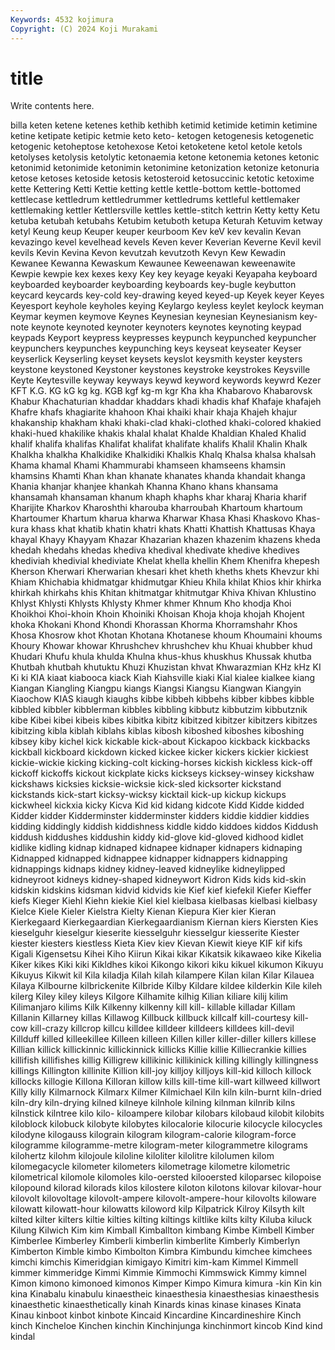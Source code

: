 ```yaml
---
Keywords: 4532 kojimura
Copyright: (C) 2024 Koji Murakami
---
```


# title

Write contents here.



billa keten ketene ketenes kethib kethibh ketimid ketimide ketimin ketimine
ketine ketipate ketipic ketmie keto keto- ketogen ketogenesis ketogenetic ketogenic
ketoheptose ketohexose Ketoi ketoketene ketol ketole ketols ketolyses ketolysis ketolytic
ketonaemia ketone ketonemia ketones ketonic ketonimid ketonimide ketonimin ketonimine ketonization
ketonize ketonuria ketose ketoses ketoside ketosis ketosteroid ketosuccinic ketotic ketoxime
kette Kettering Ketti Kettie ketting kettle kettle-bottom kettle-bottomed kettlecase kettledrum
kettledrummer kettledrums kettleful kettlemaker kettlemaking kettler Kettlersville kettles kettle-stitch kettrin
Ketty ketty Ketu ketuba ketubah ketubahs Ketubim ketuboth ketupa Keturah
Ketuvim ketway ketyl Keung keup Keuper keuper keurboom Kev keV
kev kevalin Kevan kevazingo kevel kevelhead kevels Keven kever Keverian
Keverne Kevil kevil kevils Kevin Kevina Kevon kevutzah kevutzoth Kevyn
Kew Kewadin Kewanee Kewanna Kewaskum Kewaunee Keweenawan keweenawite Kewpie kewpie
kex kexes kexy Key key keyage keyaki Keyapaha keyboard keyboarded
keyboarder keyboarding keyboards key-bugle keybutton keycard keycards key-cold key-drawing keyed
keyed-up Keyek keyer Keyes Keyesport keyhole keyholes keying Keylargo keyless
keylet keylock keyman Keymar keymen keymove Keynes Keynesian keynesian Keynesianism
key-note keynote keynoted keynoter keynoters keynotes keynoting keypad keypads Keyport
keypress keypresses keypunch keypunched keypuncher keypunchers keypunches keypunching keys keyseat
keyseater Keyser keyserlick Keyserling keyset keysets keyslot keysmith keyster keysters
keystone keystoned Keystoner keystones keystroke keystrokes Keysville Keyte Keytesville keyway
keyways keywd keyword keywords keywrd Kezer KFT K.G. KG kG
kg kg. KGB kgf kg-m kgr Kha kha Khabarovo Khabarovsk
Khabur Khachaturian khaddar khaddars khadi khadis khaf Khafaje khafajeh Khafre
khafs khagiarite khahoon Khai khaiki khair khaja Khajeh khajur khakanship
khakham khaki khaki-clad khaki-clothed khaki-colored khakied khaki-hued khakilike khakis khalal
khalat Khalde Khaldian Khaled Khalid khalif khalifa khalifas Khalifat khalifat
khalifate khalifs Khalil Khalin Khalk Khalkha khalkha Khalkidike Khalkidiki Khalkis
Khalq Khalsa khalsa khalsah Khama khamal Khami Khammurabi khamseen khamseens
khamsin khamsins Khamti Khan khan khanate khanates khanda khandait khanga
Khania khanjar khanjee khankah Khanna Khano khans khansama khansamah khansaman
khanum khaph khaphs khar kharaj Kharia kharif Kharijite Kharkov Kharoshthi
kharouba kharroubah Khartoum khartoum Khartoumer Khartum kharua kharwa Kharwar Khasa
Khasi Khaskovo Khas-kura khass khat khatib khatin khatri khats Khatti
Khattish Khattusas Khaya khayal Khayy Khayyam Khazar Khazarian khazen khazenim
khazens kheda khedah khedahs khedas khediva khedival khedivate khedive khedives
khediviah khedivial khediviate Khelat khella khellin Khem Khenifra khepesh Kherson
Kherwari Kherwarian khesari khet kheth kheths khets Khevzur khi Khiam
Khichabia khidmatgar khidmutgar Khieu Khila khilat Khios khir khirka khirkah
khirkahs khis Khitan khitmatgar khitmutgar Khiva Khivan Khlustino Khlyst Khlysti
Khlysts Khlysty Khmer khmer Khnum Kho khodja Khoi Khoikhoi Khoi-khoin
Khoin Khoiniki Khoisan Khoja khoja khojah Khojent khoka Khokani Khond
Khondi Khorassan Khorma Khorramshahr Khos Khosa Khosrow khot Khotan Khotana
Khotanese khoum Khoumaini khoums Khoury Khowar khowar Khrushchev khrushchev khu
Khuai khubber khud Khudari Khufu khula khulda Khulna khus-khus khuskhus
Khussak khutba Khutbah khutbah khutuktu Khuzi Khuzistan khvat Khwarazmian KHz
kHz KI Ki ki KIA kiaat kiabooca kiack Kiah Kiahsville
kiaki Kial kialee kialkee kiang Kiangan Kiangling Kiangpu kiangs Kiangsi
Kiangsu Kiangwan Kiangyin Kiaochow KIAS kiaugh kiaughs kibbe kibbeh kibbehs
kibber kibbes kibble kibbled kibbler kibblerman kibbles kibbling kibbutz kibbutzim
kibbutznik kibe Kibei kibei kibeis kibes kibitka kibitz kibitzed kibitzer
kibitzers kibitzes kibitzing kibla kiblah kiblahs kiblas kibosh kiboshed kiboshes
kiboshing kibsey kiby kichel kick kickable kick-about Kickapoo kickback kickbacks
kickball kickboard kickdown kicked kickee kicker kickers kickier kickiest kickie-wickie
kicking kicking-colt kicking-horses kickish kickless kick-off kickoff kickoffs kickout kickplate
kicks kickseys kicksey-winsey kickshaw kickshaws kicksies kicksie-wicksie kick-sled kicksorter kickstand
kickstands kick-start kicksy-wicksy kicktail kick-up kickup kickups kickwheel kickxia kicky
Kicva Kid kid kidang kidcote Kidd Kidde kidded Kidder kidder
Kidderminster kidderminster kidders kiddie kiddier kiddies kidding kiddingly kiddish kiddishness
kiddle kiddo kiddoes kiddos Kiddush kiddush kiddushes kiddushin kiddy kid-glove
kid-gloved kidhood kidlet kidlike kidling kidnap kidnaped kidnapee kidnaper kidnapers
kidnaping Kidnapped kidnapped kidnappee kidnapper kidnappers kidnapping kidnappings kidnaps kidney
kidney-leaved kidneylike kidneylipped kidneyroot kidneys kidney-shaped kidneywort Kidron Kids kids
kid-skin kidskin kidskins kidsman kidvid kidvids kie Kief kief kiefekil
Kiefer Kieffer kiefs Kieger Kiehl Kiehn kiekie Kiel kiel kielbasa
kielbasas kielbasi kielbasy Kielce Kiele Kieler Kielstra Kielty Kienan Kiepura
Kier kier Kieran Kierkegaard Kierkegaardian Kierkegaardianism Kiernan kiers Kiersten Kies
kieselguhr kieselgur kieserite kiesselguhr kiesselgur kiesserite Kiester kiester kiesters kiestless
Kieta Kiev kiev Kievan Kiewit kieye KIF kif kifs Kigali
Kigensetsu Kihei Kiho Kiirun Kikai kikar Kikatsik kikawaeo kike Kikelia
Kiker kikes Kiki kiki Kikldhes kikoi Kikongo kikori kiku kikuel
kikumon Kikuyu Kikuyus Kikwit kil Kila kiladja Kilah kilah kilampere
Kilan kilan Kilar Kilauea Kilaya Kilbourne kilbrickenite Kilbride Kilby Kildare
kildee kilderkin Kile kileh kilerg Kiley kiley kileys Kilgore Kilhamite
kilhig Kilian kiliare kilij kilim Kilimanjaro kilims Kilk Kilkenny kilkenny
kill kill- killable killadar Killam Killanin Killarney killas Killawog Killbuck
killbuck killcalf kill-courtesy kill-cow kill-crazy killcrop killcu killdee killdeer killdeers
killdees kill-devil Killduff killed killeekillee Killeen killeen Killen killer killer-diller
killers killese Killian killick killickinnic killickinnick killicks Killie killie Killiecrankie
killies killifish killifishes killig Killigrew killikinic killikinick killing killingly killingness
killings Killington killinite Killion kill-joy killjoy killjoys kill-kid killoch killock
killocks killogie Killona Killoran killow kills kill-time kill-wart killweed killwort
Killy killy Kilmarnock Kilmarx Kilmer Kilmichael Kiln kiln kiln-burnt kiln-dried
kiln-dry kiln-drying kilned kilneye kilnhole kilning kilnman kilnrib kilns kilnstick
kilntree kilo kilo- kiloampere kilobar kilobars kilobaud kilobit kilobits kiloblock
kilobuck kilobyte kilobytes kilocalorie kilocurie kilocycle kilocycles kilodyne kilogauss kilograin
kilogram kilogram-calorie kilogram-force kilogramme kilogramme-metre kilogram-meter kilogrammetre kilograms kilohertz kilohm
kilojoule kiloline kiloliter kilolitre kilolumen kilom kilomegacycle kilometer kilometers kilometrage
kilometre kilometric kilometrical kilomole kilomoles kilo-oersted kilooersted kiloparsec kilopoise kilopound
kilorad kilorads kilos kilostere kiloton kilotons kilovar kilovar-hour kilovolt kilovoltage
kilovolt-ampere kilovolt-ampere-hour kilovolts kiloware kilowatt kilowatt-hour kilowatts kiloword kilp Kilpatrick
Kilroy Kilsyth kilt kilted kilter kilters kiltie kilties kilting kiltings
kiltlike kilts kilty Kiluba kiluck Kilung Kilwich Kim kim Kimball
Kimballton kimbang Kimbe Kimbell Kimber Kimberlee Kimberley Kimberli kimberlin kimberlite
Kimberly Kimberlyn Kimberton Kimble kimbo Kimbolton Kimbra Kimbundu kimchee kimchees
kimchi kimchis Kimeridgian kimigayo Kimitri kim-kam Kimmel Kimmell kimmer kimmeridge
Kimmi Kimmie Kimmochi Kimmswick Kimmy kimnel Kimon kimono kimonoed kimonos
Kimper Kimpo Kimura kimura -kin Kin kin kina Kinabalu kinabulu
kinaestheic kinaesthesia kinaesthesias kinaesthesis kinaesthetic kinaesthetically kinah Kinards kinas kinase
kinases Kinata Kinau kinboot kinbot kinbote Kincaid Kincardine Kincardineshire Kinch
kinch Kincheloe Kinchen kinchin Kinchinjunga kinchinmort kincob Kind kind kindal
